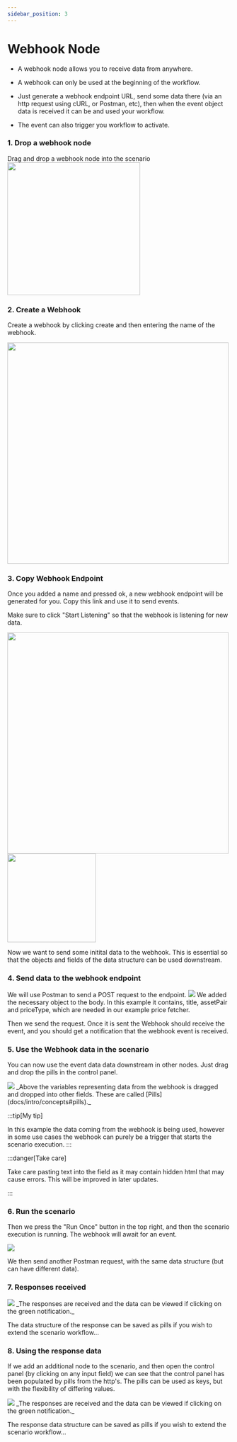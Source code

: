 ```yaml
---
sidebar_position: 3
---
```


# Webhook Node

- A webhook node allows you to receive data from anywhere. 

- A webhook can only be used at the beginning of the workflow. 

- Just generate a webhook endpoint URL, send some data there (via an http request using cURL, or Postman, etc), then when the event object data is received it can be and used your workflow. 

- The event can also trigger you workflow to activate. 




### 1. Drop a webhook node
Drag and drop a webhook node into the scenario
<img src="/img/webhook/webhook-0.png" width="300" />


### 2. Create a Webhook

Create a webhook by clicking create and then entering the name of the webhook. 

 <img src="/img/webhook/webhookPriceCheck.png" width="500" />
<div class="text--center">
 
</div>

### 3. Copy Webhook Endpoint
Once you added a name and pressed ok, a new webhook endpoint will be generated for you. Copy this link and use it to send events. 

Make sure to click "Start Listening" so that the webhook is listening for new data. 

  <img src="/img/webhook/webhookEndpoint2.png" width="500" />
  <img src="/img/webhook/webhook-stop.png" width="200" />

Now we want to send some initital data to the webhook. This is essential so that the objects and fields of the data structure can be used downstream.

### 4. Send data to the webhook endpoint

We will use Postman to send a POST request to the endpoint. 
<img src="/img/webhook/webhookPostman2.png" />
We added the necessary object to the body. In this example it contains, title, assetPair and priceType, which are needed in our example price fetcher. 

Then we send the request. Once it is sent the Webhook should receive the event, and you should get a notification that the webhook event is received. 

### 5. Use the Webhook data in the scenario
You can now use the event data data downstream in other nodes. Just drag and drop the pills in the control panel. 
 


<div class="text--center">
  <img src="/img/webhook/webhookPillHttp.png" />
    _Above the variables representing data from the webhook is dragged and dropped into other fields. These are called [Pills](docs/intro/concepts#pills)._ 
</div>

:::tip[My tip]

In this example the data coming from the webhook is being used, however in some use cases the webhook can purely be a trigger that starts the scenario execution.
:::

:::danger[Take care]

Take care pasting text into the field as it may contain hidden html that may cause errors. This will be improved in later updates. 

:::


### 6. Run the scenario 

Then we press the "Run Once" button in the top right, and then the scenario execution is running. The webhook will await for an event. 

<div class="text--center">
  <img src="/img/webhook/webhookExecutionAwait.png" />
</div>

We then send another Postman request, with the same data structure (but can have different data).





### 7. Responses received  

<div class="text--center">
  <img src="/img/webhook/webhookHttpResult.png" />
    _The responses are received and the data can be viewed if clicking on the green notification._ 
</div>

The data structure of the response can be saved as pills if you wish to extend the scenario workflow...


### 8. Using the response data
If we add an additional node to the scenario, and then open the control panel (by clicking on any input field) we can see that the control panel has been populated by pills from the http's. The pills can be used as keys, but with the flexibility of differing values. 

<div class="text--center">
  <img src="/img/webhook/webhookHttpMoreData.png" />
    _The responses are received and the data can be viewed if clicking on the green notification._ 
</div>

The response data structure can be saved as pills if you wish to extend the scenario workflow...

